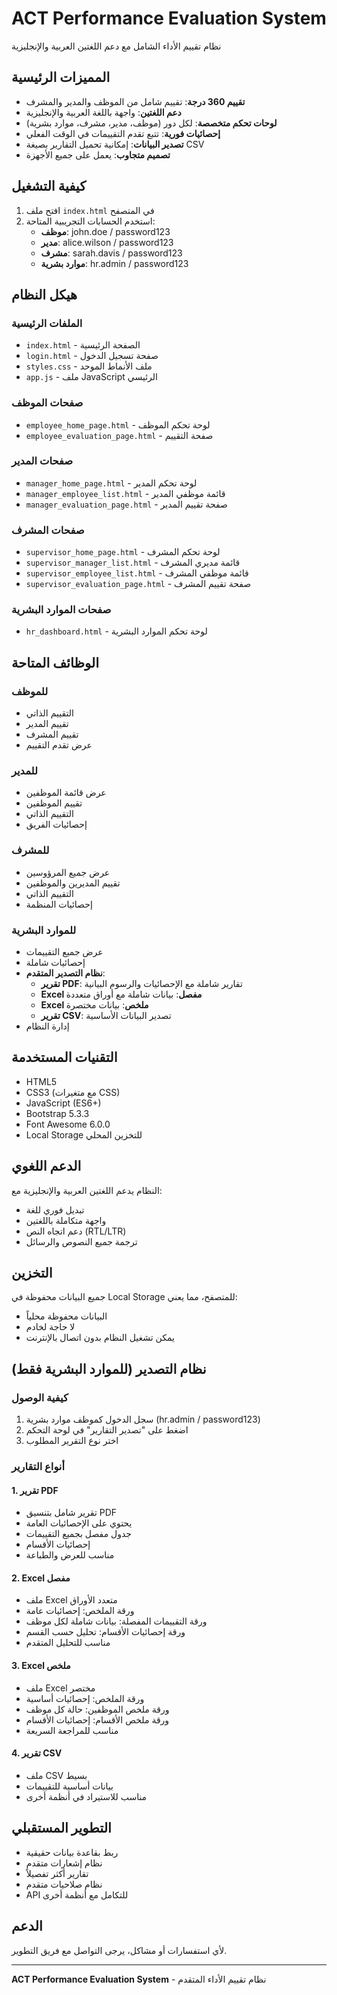 # ACT Performance Evaluation System

نظام تقييم الأداء الشامل مع دعم اللغتين العربية والإنجليزية

## المميزات الرئيسية

- **تقييم 360 درجة**: تقييم شامل من الموظف والمدير والمشرف
- **دعم اللغتين**: واجهة باللغة العربية والإنجليزية
- **لوحات تحكم متخصصة**: لكل دور (موظف، مدير، مشرف، موارد بشرية)
- **إحصائيات فورية**: تتبع تقدم التقييمات في الوقت الفعلي
- **تصدير البيانات**: إمكانية تحميل التقارير بصيغة CSV
- **تصميم متجاوب**: يعمل على جميع الأجهزة

## كيفية التشغيل

1. افتح ملف `index.html` في المتصفح
2. استخدم الحسابات التجريبية المتاحة:
   - **موظف**: john.doe / password123
   - **مدير**: alice.wilson / password123
   - **مشرف**: sarah.davis / password123
   - **موارد بشرية**: hr.admin / password123

## هيكل النظام

### الملفات الرئيسية
- `index.html` - الصفحة الرئيسية
- `login.html` - صفحة تسجيل الدخول
- `styles.css` - ملف الأنماط الموحد
- `app.js` - ملف JavaScript الرئيسي

### صفحات الموظف
- `employee_home_page.html` - لوحة تحكم الموظف
- `employee_evaluation_page.html` - صفحة التقييم

### صفحات المدير
- `manager_home_page.html` - لوحة تحكم المدير
- `manager_employee_list.html` - قائمة موظفي المدير
- `manager_evaluation_page.html` - صفحة تقييم المدير

### صفحات المشرف
- `supervisor_home_page.html` - لوحة تحكم المشرف
- `supervisor_manager_list.html` - قائمة مديري المشرف
- `supervisor_employee_list.html` - قائمة موظفي المشرف
- `supervisor_evaluation_page.html` - صفحة تقييم المشرف

### صفحات الموارد البشرية
- `hr_dashboard.html` - لوحة تحكم الموارد البشرية

## الوظائف المتاحة

### للموظف
- التقييم الذاتي
- تقييم المدير
- تقييم المشرف
- عرض تقدم التقييم

### للمدير
- عرض قائمة الموظفين
- تقييم الموظفين
- التقييم الذاتي
- إحصائيات الفريق

### للمشرف
- عرض جميع المرؤوسين
- تقييم المديرين والموظفين
- التقييم الذاتي
- إحصائيات المنظمة

### للموارد البشرية
- عرض جميع التقييمات
- إحصائيات شاملة
- **نظام التصدير المتقدم**:
  - **تقرير PDF**: تقارير شاملة مع الإحصائيات والرسوم البيانية
  - **Excel مفصل**: بيانات شاملة مع أوراق متعددة
  - **Excel ملخص**: بيانات مختصرة
  - **تقرير CSV**: تصدير البيانات الأساسية
- إدارة النظام

## التقنيات المستخدمة

- HTML5
- CSS3 (مع متغيرات CSS)
- JavaScript (ES6+)
- Bootstrap 5.3.3
- Font Awesome 6.0.0
- Local Storage للتخزين المحلي

## الدعم اللغوي

النظام يدعم اللغتين العربية والإنجليزية مع:
- تبديل فوري للغة
- واجهة متكاملة باللغتين
- دعم اتجاه النص (RTL/LTR)
- ترجمة جميع النصوص والرسائل

## التخزين

جميع البيانات محفوظة في Local Storage للمتصفح، مما يعني:
- البيانات محفوظة محلياً
- لا حاجة لخادم
- يمكن تشغيل النظام بدون اتصال بالإنترنت

## نظام التصدير (للموارد البشرية فقط)

### كيفية الوصول
1. سجل الدخول كموظف موارد بشرية (hr.admin / password123)
2. اضغط على "تصدير التقارير" في لوحة التحكم
3. اختر نوع التقرير المطلوب

### أنواع التقارير

#### 1. تقرير PDF
- تقرير شامل بتنسيق PDF
- يحتوي على الإحصائيات العامة
- جدول مفصل بجميع التقييمات
- إحصائيات الأقسام
- مناسب للعرض والطباعة

#### 2. Excel مفصل
- ملف Excel متعدد الأوراق
- ورقة الملخص: إحصائيات عامة
- ورقة التقييمات المفصلة: بيانات شاملة لكل موظف
- ورقة إحصائيات الأقسام: تحليل حسب القسم
- مناسب للتحليل المتقدم

#### 3. Excel ملخص
- ملف Excel مختصر
- ورقة الملخص: إحصائيات أساسية
- ورقة ملخص الموظفين: حالة كل موظف
- ورقة ملخص الأقسام: إحصائيات الأقسام
- مناسب للمراجعة السريعة

#### 4. تقرير CSV
- ملف CSV بسيط
- بيانات أساسية للتقييمات
- مناسب للاستيراد في أنظمة أخرى

## التطوير المستقبلي

- ربط بقاعدة بيانات حقيقية
- نظام إشعارات متقدم
- تقارير أكثر تفصيلاً
- نظام صلاحيات متقدم
- API للتكامل مع أنظمة أخرى

## الدعم

لأي استفسارات أو مشاكل، يرجى التواصل مع فريق التطوير.

---

**ACT Performance Evaluation System** - نظام تقييم الأداء المتقدم
